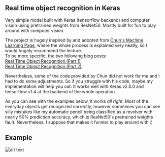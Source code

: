 ## Real time object recognition in Keras

Very simple model built with Keras (tensorflow backend) and computer vision using pretrained weights from ResNet50. 
Mostly built for fun to play around with computer vision.

The project is hugely inspired by and adopted from [Chun's Machine Learning Page](https://chunml.github.io/ChunML.github.io/), where the 
whole process is explained very neatly, so I would hugely recommend the lecture. 
<br>To be more specific, the two following blog posts:
<br>[Real Time Object Recognition (Part 1)](https://chunml.github.io/ChunML.github.io/project/Real-Time-Object-Recognition-part-one/)
<br>[Real Time Object Recognition (Part 2)](https://chunml.github.io/ChunML.github.io/project/Real-Time-Object-Recognition-part-two/)

Nevertheless, some of the code provided by Chun did not work for me and I had to do some adjustments. So if you struggle with his code,
maybe my implementation will help you out. It works well with Keras v2.0.0 and tensorflow v1.4 at the backend of the whole operation.

As you can see with the examples below, it works *all right*. Most of the everyday objects get recognized correctly, however sometimes
you can see silly mistakes like my automatic pencil being classified as a revolver with nearly 50% prediction accuracy, which is ResNet50's pretrained weights fault. Nevertheless, I suppose that makes it funnier to play around with :) 

## Example
![alt text](https://github.com/matatusko/Keras_RealTime_Object_Recognition/blob/master/examples.png)
